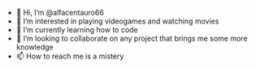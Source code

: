 - 👋 Hi, I’m @alfacentauro66
- 👀 I’m interested in playing videogames and watching movies
- 🌱 I’m currently learning how to code
- 💞️ I’m looking to collaborate on any project that brings me some more knowledge
- 📫 How to reach me is a mistery

<!---
alfacentauro66/alfacentauro66 is a ✨ special ✨ repository because its `README.md` (this file) appears on your GitHub profile.
You can click the Preview link to take a look at your changes.
--->
